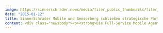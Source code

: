 ```yaml
---
image: https://sinnerschrader.news/media/filer_public_thumbnails/filer_public/24/4b/244be5e4-e3e7-422f-ad62-720c80bb1bd5/s2m_sensorberg_teaser_partnerschaft.png__480x288_q85_crop_subsampling-2_upscale.jpg
date: "2015-01-12"
title: SinnerSchrader Mobile und Sensorberg schließen strategische Partnerschaft
content: <div class="newsbody"><p><strong>Die Full-Service Mobile Agentur <em>SinnerSchrader Mobile</em> startet eine Kooperation mit dem führenden iBeacon-Infrastruktur-Anbieter <em>Sensorberg GmbH</em> aus Berlin.</strong></p><p>Unter „Mobile &amp; Connections“ fokussiert sich SinnerSchrader Mobile seit Herbst 2014 auf Connected Services und Mobile Connected Hardware. Sie spiegeln die Zukunft der Branche und die neuen Ansprüche ihrer Kunden wider, was sich u.a. in einer signifikant höheren Nachfrage nach der Integration der iBeacon-Technologie in relevanten Nutzungsszenarien abzeichnet.</p><p>„Mobile Apps sind keine Insellösung mehr. Sie ermöglichen Verbindungen mit anderen Smartphones, Smartwatches, Beacons, Sensoren, Kassen und auch CMS- und CRM-Systemen. Wir sind überzeugt davon, dass das Jahr 2015 das große Jahr der Connections werden wird und freuen uns über die Partnerschaft mit dem führenden iBeacon-Infrastruktur-Anbieter Sensorberg“, so Laurent Burdin, Geschäftsführer SinnerSchrader Mobile.</p><p>Die erfolgreiche Kooperation umfasst eine umfangreiche Zusammenarbeit bei verschiedenen Medienleistungen sowie gemeinsame vertriebliche Aktivitäten. Die Partnerschaft ist ein weiterer konsequenter Schritt zur neuen Agenturaufstellung von SinnerSchrader Mobile und ein großer Erfolg für Sensorberg Zusammenarbeit bei neuen Projekten, neuen Nutzungsszenarien, neuen digitalen Handelskonzepten und Marktlösungen.</p><p>„Wir freuen uns über den Zusammenschluss mit unserer neuen Partneragentur und  sehen der Verwirklichung neuer Projekte sehr positiv entgegen. Die iBeacon-Technologie ermöglicht allen App-Publishern den digitalen Handshake mit ihrem Zielpublikum. Sie verbindet Online- und Offlinewelt und eröffnet überaus vielschichtige Potenziale am Point of Interest.“, so Alexander Oelling, Gründer und Geschäftsführer Sensorberg. </p><p></p><p><strong>Über SinnerSchrader Mobile</strong></p><p>SinnerSchrader Mobile ist eine Full-Service Agentur mit Fokus auf Mobile &amp; Connections. Mehr als 45 Mitarbeiter aus den Bereichen Strategie, Mobile Konzept/Design, Prototyping und Mobile Development bieten mobile Expertise aus erster Hand und verhelfen ihren Kunden so zur optimalen mobilen Vernetzung. Dabei arbeitet SinnerSchrader Mobile ebenso mit etablierten Unternehmen wie mit aufstrebenden Startups zusammen.</p><p></p><p><strong>Über Sensorberg</strong></p><p>Sensorberg ermöglicht es seit seiner Gründung im Jahr 2013 als (i)Beacon-Infrastrucktur-Anbieter jedem Unternehmen die eigene Apps iBeacon-fähig zu erweitern. Sensorbergs Lösung und Services basieren auf der Bereitstellung der Proximity Interaction Platform, die aus Basismodulen aufgebaut ist&#58; den Sensorberg SDKs für iOS und Android, dem Cloud-basierten Content Management System, der Beacon-Hardware, der Beacon-Konfigurations-App, einem Analytics Tool und dem technischen Support.</p><p></p><p><a class="news-backlink" href="/de/"><svg class="svg-ico svg-ico--arrow-left"><use xlink&#58;href="#arrow-down"></use></svg>Zurück zur Presse Übersicht</a></p></div>
---
```

